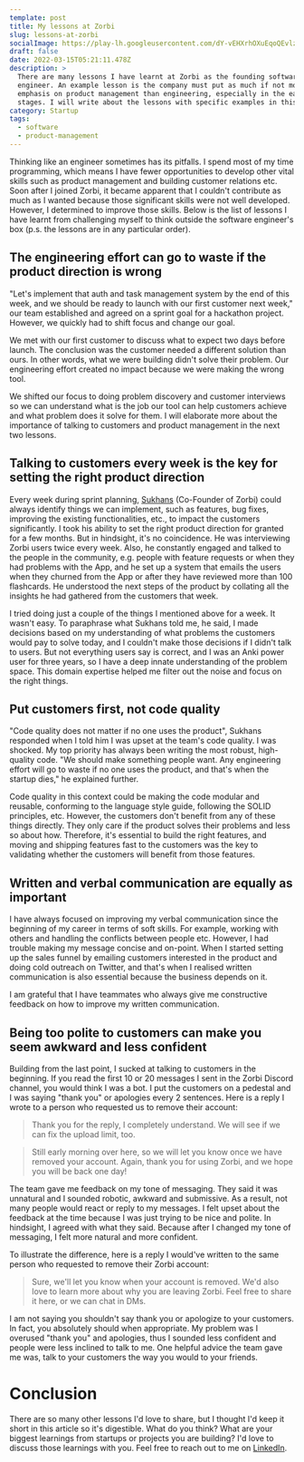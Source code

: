```yaml
---
template: post
title: My lessons at Zorbi
slug: lessons-at-zorbi
socialImage: https://play-lh.googleusercontent.com/dY-vEHXrhOXuEqoQEvlzsP5yFkbwujvYh9dQZR_XvKcCYV3lyq_Am-v70TAFuMxFSw
draft: false
date: 2022-03-15T05:21:11.478Z
description: >
  There are many lessons I have learnt at Zorbi as the founding software
  engineer. An example lesson is the company must put as much if not more
  emphasis on product management than engineering, especially in the early
  stages. I will write about the lessons with specific examples in this article.
category: Startup
tags:
  - software
  - product-management
---
```


Thinking like an engineer sometimes has its pitfalls. I spend most of my time programming, which means I have fewer opportunities to develop other vital skills such as product management and building customer relations etc. Soon after I joined Zorbi, it became apparent that I couldn't contribute as much as I wanted because those significant skills were not well developed. However, I determined to improve those skills. Below is the list of lessons I have learnt from challenging myself to think outside the software engineer's box (p.s. the lessons are in any particular order).

## The engineering effort can go to waste if the product direction is wrong

"Let's implement that auth and task management system by the end of this week, and we should be ready to launch with our first customer next week," our team established and agreed on a sprint goal for a hackathon project. However, we quickly had to shift focus and change our goal.

We met with our first customer to discuss what to expect two days before launch. The conclusion was the customer needed a different solution than ours. In other words, what we were building didn't solve their problem. Our engineering effort created no impact because we were making the wrong tool.

We shifted our focus to doing problem discovery and customer interviews so we can understand what is the job our tool can help customers achieve and what problem does it solve for them. I will elaborate more about the importance of talking to customers and product management in the next two lessons.

## Talking to customers every week is the key for setting the right product direction

Every week during sprint planning, [Sukhans](https://www.linkedin.com/in/sukhans/) (Co-Founder of Zorbi)
could always identify things we can implement, such as features, bug fixes, improving the existing functionalities, etc., to impact the customers significantly. I took his ability to set the right product direction for granted for a few months. But in hindsight, it's no coincidence. He was interviewing Zorbi users twice every week. Also, he constantly engaged and talked to the people in the community, e.g. people with feature requests or when they had problems with the App, and he set up a system that emails the users when they churned from the App or after they have reviewed more than 100 flashcards. He understood the next steps of the product by collating all the insights he had gathered from the customers that week. 

I tried doing just a couple of the things I mentioned above for a week. It wasn't easy. To paraphrase what Sukhans told me, he said, I made decisions based on my understanding of what problems the customers would pay to solve today, and I couldn't make those decisions if I didn't talk to users. But not everything users say is correct, and I was an Anki power user for three years, so I have a deep innate understanding of the problem space. This domain expertise helped me filter out the noise and focus on the right things.

## Put customers first, not code quality

"Code quality does not matter if no one uses the product", Sukhans responded when I told him I was upset at the team's code quality. I was shocked. My top priority has always been writing the most robust, high-quality code. "We should make something people want. Any engineering effort will go to waste if no one uses the product, and that's when the startup dies," he explained further.

Code quality in this context could be making the code modular and reusable, conforming to the language style guide, following the SOLID principles, etc. However, the customers don't benefit from any of these things directly. They only care if the product solves their problems and less so about how. Therefore, it's essential to build the right features, and moving and shipping features fast to the customers was the key to validating whether the customers will benefit from those features.

## Written and verbal communication are equally as important

I have always focused on improving my verbal communication since the beginning of my career in terms of soft skills. For example, working with others and handling the conflicts between people etc. However, I had trouble making my message concise and on-point. When I started setting up the sales funnel by emailing customers interested in the product and doing cold outreach on Twitter, and that's when I realised written communication is also essential because the business depends on it.

I am grateful that I have teammates who always give me constructive feedback on how to improve my written communication.

## Being too polite to customers can make you seem awkward and less confident

Building from the last point, I sucked at talking to customers in the beginning. If you read the first 10 or 20 messages I sent in the Zorbi Discord channel, you would think I was a bot. I put the customers on a pedestal and I was saying "thank you" or apologies every 2 sentences. Here is a reply I wrote to a person who requested us to remove their account:

> Thank you for the reply, I completely understand. We will see if we can fix the upload limit, too. 

> Still early morning over here, so we will let you know once we have removed your account. Again, thank you for using Zorbi, and we hope you will be back one day!

The team gave me feedback on my tone of messaging. They said it was unnatural and I sounded robotic, awkward and submissive. As a result, not many people would react or reply to my messages. I felt upset about the feedback at the time because I was just trying to be nice and polite. In hindsight, I agreed with what they said. Because after I changed my tone of messaging, I felt more natural and more confident.

To illustrate the difference, here is a reply I would've written to the same person who requested to remove their Zorbi account:

> Sure, we'll let you know when your account is removed. We'd also love to learn more about why you are leaving Zorbi. Feel free to share it here, or we can chat in DMs.

I am not saying you shouldn't say thank you or apologize to your customers. In fact, you absolutely should when appropriate. My problem was I overused "thank you" and apologies, thus I sounded less confident and people were less inclined to talk to me. One helpful advice the team gave me was, talk to your customers the way you would to your friends.

# Conclusion

There are so many other lessons I'd love to share, but I thought I'd keep it short in this article so it's digestible. What do you think? What are your biggest learnings from startups or projects you are building? I'd love to discuss those learnings with you. Feel free to reach out to me on [LinkedIn](https://www.linkedin.com/in/0alexzhong0/).

